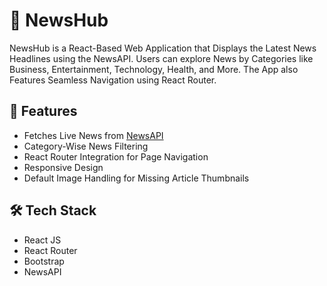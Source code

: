 # 📰 NewsHub

NewsHub is a React-Based Web Application that Displays the Latest News Headlines using the NewsAPI. Users can explore News by Categories like Business, Entertainment, Technology, Health, and More. The App also Features Seamless Navigation using React Router.

## 📌 Features

- Fetches Live News from [NewsAPI](https://newsapi.org/)
- Category-Wise News Filtering
- React Router Integration for Page Navigation
- Responsive Design
- Default Image Handling for Missing Article Thumbnails

## 🛠️ Tech Stack

- React JS
- React Router
- Bootstrap
- NewsAPI
